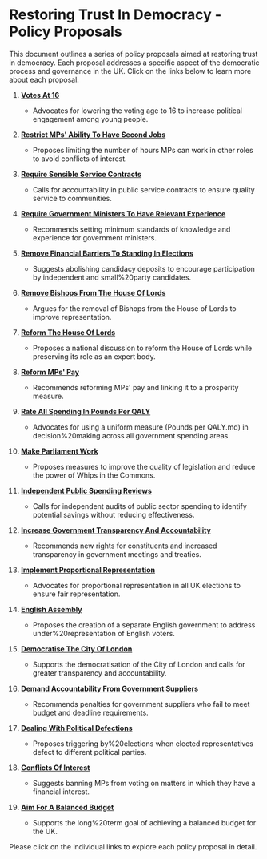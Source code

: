 # Restoring Trust In Democracy - Policy Proposals

This document outlines a series of policy proposals aimed at restoring trust in democracy. Each proposal addresses a specific aspect of the democratic process and governance in the UK. Click on the links below to learn more about each proposal:

1. [**Votes At 16**](./Votes%20At%2016.md)
   - Advocates for lowering the voting age to 16 to increase political engagement among young people.

2. [**Restrict MPs' Ability To Have Second Jobs**](./Restrict%20MPs%20Ability%20To%20Have%20Second%20Jobs.md)
   - Proposes limiting the number of hours MPs can work in other roles to avoid conflicts of interest.

3. [**Require Sensible Service Contracts**](./Require%20Sensible%20Service%20Contracts.md)
   - Calls for accountability in public service contracts to ensure quality service to communities.

4. [**Require Government Ministers To Have Relevant Experience**](./Require%20Government%20Ministers%20To%20Have%20Relevant%20Experience.md)
   - Recommends setting minimum standards of knowledge and experience for government ministers.

5. [**Remove Financial Barriers To Standing In Elections**](./Remove%20Financial%20Barriers%20To%20Standing%20In%20Elections.md)
   - Suggests abolishing candidacy deposits to encourage participation by independent and small%20party candidates.

6. [**Remove Bishops From The House Of Lords**](./Remove%20Bishops%20From%20The%20House%20Of%20Lords.md)
   - Argues for the removal of Bishops from the House of Lords to improve representation.

7. [**Reform The House Of Lords**](./Reform%20The%20House%20Of%20Lords.md)    
   - Proposes a national discussion to reform the House of Lords while preserving its role as an expert body.

8. [**Reform MPs' Pay**](./Reform%20MPs%20Pay.md)
   - Recommends reforming MPs' pay and linking it to a prosperity measure.

9. [**Rate All Spending In Pounds Per QALY**](./Rate%20All%20Spending%20In%20Pounds%20Per%20QALY.md)
   - Advocates for using a uniform measure (Pounds per QALY.md) in decision%20making across all government spending areas.

10. [**Make Parliament Work**](./Make%20Parliament%20Work.md)
    - Proposes measures to improve the quality of legislation and reduce the power of Whips in the Commons.

11. [**Independent Public Spending Reviews**](./Independent%20Public%20Spending%20Reviews.md)
    - Calls for independent audits of public sector spending to identify potential savings without reducing effectiveness.

12. [**Increase Government Transparency And Accountability**](./Increase%20Government%20Transparency%20And%20Accountability.md)
    - Recommends new rights for constituents and increased transparency in government meetings and treaties.

13. [**Implement Proportional Representation**](./Implement%20Proportional%20Representation.md)
    - Advocates for proportional representation in all UK elections to ensure fair representation.

14. [**English Assembly**](./English%20Assembly.md)
    - Proposes the creation of a separate English government to address under%20representation of English voters.

15. [**Democratise The City Of London**](./Democratise%20The%20City%20Of%20London.md)
    - Supports the democratisation of the City of London and calls for greater transparency and accountability.

16. [**Demand Accountability From Government Suppliers**](./Demand%20Accountability%20From%20Government%20Suppliers.md)
    - Recommends penalties for government suppliers who fail to meet budget and deadline requirements.

17. [**Dealing With Political Defections**](./Dealing%20With%20Political%20Defections.md)
    - Proposes triggering by%20elections when elected representatives defect to different political parties.

18. [**Conflicts Of Interest**](./Conflicts%20Of%20Interest.md)
    - Suggests banning MPs from voting on matters in which they have a financial interest.

19. [**Aim For A Balanced Budget**](./Aim%20For%20A%20Balanced%20Budget.md)
    - Supports the long%20term goal of achieving a balanced budget for the UK.

Please click on the individual links to explore each policy proposal in detail.
